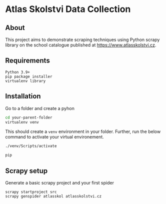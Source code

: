 
# Atlas Skolstvi Data Collection

## About

This project aims to demonstrate scraping techniques using Python scrapy library on the school catalogue published at https://www.atlasskolstvi.cz.

## Requirements

```
Python 3.9+
pip package installer
virtualenv library
```

## Installation

Go to a folder and create a pyhon

```bash
cd your-parent-folder
virtualenv venv
```
This should create a `venv` environment in your folder.
Further, run  the below command to activate your virtual environement.

```bash
./venv/Scripts/activate

pip
```




## Scrapy setup

Generate a basic scrapy project and your first spider

```
scrapy startproject src
scrapy genspider atlasskol atlasskolstvi.cz

```


